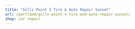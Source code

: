 ```yaml
---
title: "Gills Point S Tire & Auto Repair Sunset"
url: /portland/gills-point-s-tire-and-auto-repair-sunset/
shop: car repair
---
```

